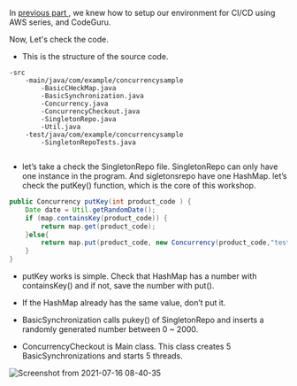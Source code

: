 
In <a href="https://dev.to/awsmenacommunity/aws-ci-cd-pipeline-with-codeguru-unittest-part-i-i4o"> previous part </a> , we knew how to setup our environment for CI/CD using AWS series, and CodeGuru. 

Now, Let's check the code. 

- This is the structure of the source code.

```
-src
    -main/java/com/example/concurrencysample
        -BasicCHeckMap.java
        -BasicSynchronization.java
        -Concurrency.java
        -ConcurrencyCheckout.java
        -SingletonRepo.java
        -Util.java
    -test/java/com/example/concurrencysample
        -SingletonRepoTests.java


```


- let’s take a check the SingletonRepo file. SingletonRepo can only have one instance in the program. And sigletonsrepo have one HashMap. let’s check the putKey() function, which is the core of this workshop. 

```java
public Concurrency putKey(int product_code ) {           
    Date date = Util.getRandomDate();
    if (map.containsKey(product_code)) {
        return map.get(product_code);
    }else{
        return map.put(product_code, new Concurrency(product_code,"test" , date));
    }   
}


```

- putKey works is simple. Check that HashMap has a number with containsKey() and if not, save the number with put(). 
- If the HashMap already has the same value, don’t put it.

- BasicSynchronization calls pukey() of SingletonRepo and inserts a randomly generated number between 0 ~ 2000.
- ConcurrencyCheckout is Main class. This class creates 5 BasicSynchronizations and starts 5 threads.

![Screenshot from 2021-07-16 08-40-35](https://user-images.githubusercontent.com/23625821/125903682-aacacecb-f5ab-45d3-9ba6-e25d760508e7.png)


